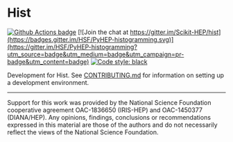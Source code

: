 # Hist

[![Github Actions badge](https://github.com/scikit-hep/hist/workflows/CI/badge.svg)](https://github.com/scikit-hep/hist/actions)
[![Join the chat at https://gitter.im/Scikit-HEP/hist](https://badges.gitter.im/HSF/PyHEP-histogramming.svg)](https://gitter.im/HSF/PyHEP-histogramming?utm_source=badge&utm_medium=badge&utm_campaign=pr-badge&utm_content=badge)
[![Code style: black](https://img.shields.io/badge/code%20style-black-000000.svg)](https://github.com/psf/black)

Development for Hist. See [CONTRIBUTING.md](./.github/CONTRIBUTING.md) for information on setting up a development environment.


---

Support for this work was provided by the National Science Foundation cooperative agreement OAC-1836650 (IRIS-HEP) and OAC-1450377 (DIANA/HEP). Any opinions, findings, conclusions or recommendations expressed in this material are those of the authors and do not necessarily reflect the views of the National Science Foundation.


